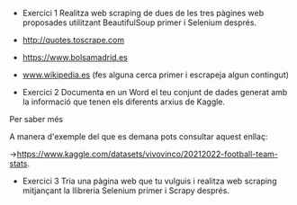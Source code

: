 - Exercici 1
Realitza web scraping de dues de les tres pàgines web proposades utilitzant BeautifulSoup primer i Selenium després. 

- http://quotes.toscrape.com

- https://www.bolsamadrid.es

- www.wikipedia.es (fes alguna cerca primer i escrapeja algun contingut)



- Exercici 2
Documenta en un Word el teu conjunt de dades generat amb la informació que tenen els diferents arxius de Kaggle.

 Per saber més

A manera d'exemple del que es demana pots consultar aquest enllaç:

->https://www.kaggle.com/datasets/vivovinco/20212022-football-team-stats.



- Exercici 3
Tria una pàgina web que tu vulguis i realitza web scraping mitjançant la llibreria Selenium primer i Scrapy després. 
